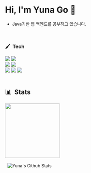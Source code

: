 # Hi, I'm Yuna Go 🤚
- Java기반 웹 백엔드를 공부하고 있습니다.
  
&nbsp;
### 🖌 &nbsp;Tech

<img src="https://img.shields.io/badge/JAVA-007396?style=flat-square&logo=java&logoColor=white">&nbsp;<img src="https://img.shields.io/badge/Python-3776AB?style=flat-square&logo=Python&logoColor=white"/><br/>
<img src="https://img.shields.io/badge/Node.js-339933?style=flat-square&logo=Node.js&logoColor=white"/>
<img src="https://img.shields.io/badge/MySQL-4479A1?style=flat-square&logo=MYSQL&logoColor=white"/><br/> 
<img src="https://img.shields.io/badge/Git-F05032?style=flat-square&logo=Git&logoColor=white"/>&nbsp;<img src="https://img.shields.io/badge/GitHub-181717?style=flat-square&logo=Github&logoColor=white"/>&nbsp;<img src="https://img.shields.io/badge/Notion-000000?style=flat-square&logo=Notion&logoColor=white"/><br/><br/> 

## 📊 &nbsp;Stats
<img src="http://mazassumnida.wtf/api/v2/generate_badge?boj=ggyn" height=180><br/><br/>
&nbsp;
![Yuna's Github Stats](https://github-readme-stats.vercel.app/api?username=goyuna&hide=contribs,prs&show_icons=true&bg_color=0d1116&title_color=c298fe&text_color=a4aacb&icon_color=007ec6)
